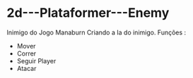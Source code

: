 # 2d---Plataformer---Enemy
Inimigo do Jogo Manaburn
Criando a Ia do inimigo. 
Funções : 
   - Mover
   - Correr
   - Seguir Player
   - Atacar
